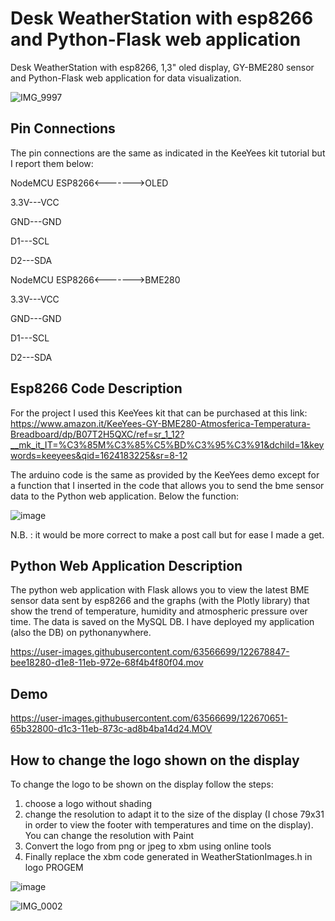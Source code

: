 # Desk WeatherStation with esp8266 and Python-Flask web application

Desk WeatherStation with esp8266, 1,3" oled display, GY-BME280 sensor and Python-Flask web application for data visualization.

![IMG_9997](https://user-images.githubusercontent.com/63566699/122669852-6c3fa080-d1bf-11eb-930a-4914e73b7bcb.jpg)

## Pin Connections
The pin connections are the same as indicated in the KeeYees kit tutorial but I report them below:

NodeMCU ESP8266<------->OLED

3.3V---VCC

GND---GND

D1---SCL

D2---SDA

NodeMCU ESP8266<------->BME280

3.3V---VCC

GND---GND

D1---SCL

D2---SDA


## Esp8266 Code Description
For the project I used this KeeYees kit that can be purchased at this link: https://www.amazon.it/KeeYees-GY-BME280-Atmosferica-Temperatura-Breadboard/dp/B07T2H5QXC/ref=sr_1_12?__mk_it_IT=%C3%85M%C3%85%C5%BD%C3%95%C3%91&dchild=1&keywords=keeyees&qid=1624183225&sr=8-12

The arduino code is the same as provided by the KeeYees demo except for a function that I inserted in the code that allows you to send the bme sensor data to the Python web application. Below the function:

![image](https://user-images.githubusercontent.com/63566699/122677332-36f87a00-d1e2-11eb-9662-7471f9739d6b.png)

N.B. : it would be more correct to make a post call but for ease I made a get.

## Python Web Application Description
The python web application with Flask allows you to view the latest BME sensor data sent by esp8266 and the graphs (with the Plotly library) that show the trend of temperature, humidity and atmospheric pressure over time. The data is saved on the MySQL DB.
I have deployed my application (also the DB) on pythonanywhere.


https://user-images.githubusercontent.com/63566699/122678847-bee18280-d1e8-11eb-972e-68f4b4f80f04.mov




## Demo
https://user-images.githubusercontent.com/63566699/122670651-65b32800-d1c3-11eb-873c-ad8b4ba14d24.MOV

## How to change the logo shown on the display

To change the logo to be shown on the display follow the steps:
1.  choose a logo without shading
2.  change the resolution to adapt it to the size of the display (I chose 79x31 in order to view the footer with temperatures and time on the display). You can       change the resolution with Paint
3.  Convert the logo from png or jpeg to xbm using online tools
4.  Finally replace the xbm code generated in WeatherStationImages.h in logo PROGEM

![image](https://user-images.githubusercontent.com/63566699/122680036-b5a6e480-d1ed-11eb-9f09-a96ce5628539.png)

![IMG_0002](https://user-images.githubusercontent.com/63566699/122680078-eb4bcd80-d1ed-11eb-9c66-81f6451eabd0.jpg)



